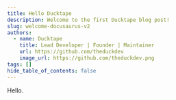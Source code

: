 ```yaml
---
title: Hello Ducktape
description: Welcome to the first Ducktape blog post!
slug: welcome-docusaurus-v2
authors:
  - name: Ducktape
    title: Lead Developer | Founder | Maintainer
    url: https://github.com/theduckdev
    image_url: https://github.com/theduckdev.png
tags: []
hide_table_of_contents: false
---
```


Hello.